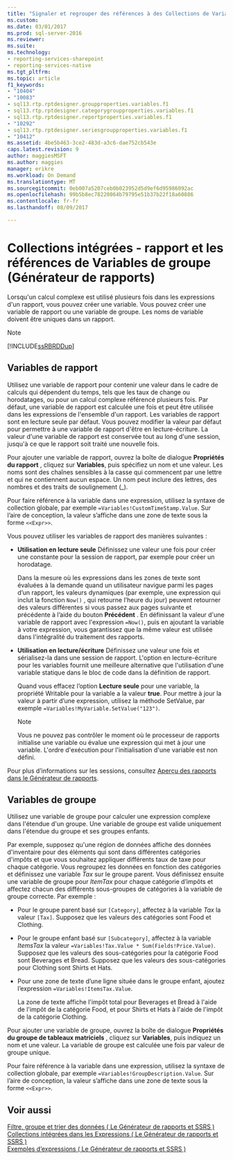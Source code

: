 ```yaml
---
title: "Signaler et regrouper des références à des Collections de Variables (Générateur de rapports et SSRS) | Documents Microsoft"
ms.custom: 
ms.date: 03/01/2017
ms.prod: sql-server-2016
ms.reviewer: 
ms.suite: 
ms.technology:
- reporting-services-sharepoint
- reporting-services-native
ms.tgt_pltfrm: 
ms.topic: article
f1_keywords:
- "10404"
- "10083"
- sql13.rtp.rptdesigner.groupproperties.variables.f1
- sql13.rtp.rptdesigner.categorygroupproperties.variables.f1
- sql13.rtp.rptdesigner.reportproperties.variables.f1
- "10292"
- sql13.rtp.rptdesigner.seriesgroupproperties.variables.f1
- "10412"
ms.assetid: 4be5b463-3ce2-483d-a3c6-dae752cb543e
caps.latest.revision: 9
author: maggiesMSFT
ms.author: maggies
manager: erikre
ms.workload: On Demand
ms.translationtype: MT
ms.sourcegitcommit: 0eb007a5207ceb0b023952d5d9ef6d95986092ac
ms.openlocfilehash: 99b5b8ec78220064b79795e51b37b22f18a60886
ms.contentlocale: fr-fr
ms.lasthandoff: 08/09/2017

---
```

# <a name="built-in-collections---report-and-group-variables-references-report-builder"></a>Collections intégrées - rapport et les références de Variables de groupe (Générateur de rapports)
  Lorsqu'un calcul complexe est utilisé plusieurs fois dans les expressions d'un rapport, vous pouvez créer une variable. Vous pouvez créer une variable de rapport ou une variable de groupe. Les noms de variable doivent être uniques dans un rapport.  
  
> [!NOTE]  
>  [!INCLUDE[ssRBRDDup](../../includes/ssrbrddup-md.md)]  
  
## <a name="report-variables"></a>Variables de rapport  
 Utilisez une variable de rapport pour contenir une valeur dans le cadre de calculs qui dépendent du temps, tels que les taux de change ou horodatages, ou pour un calcul complexe référencé plusieurs fois. Par défaut, une variable de rapport est calculée une fois et peut être utilisée dans les expressions de l'ensemble d'un rapport. Les variables de rapport sont en lecture seule par défaut. Vous pouvez modifier la valeur par défaut pour permettre à une variable de rapport d'être en lecture-écriture. La valeur d'une variable de rapport est conservée tout au long d'une session, jusqu'à ce que le rapport soit traité une nouvelle fois.  
  
 Pour ajouter une variable de rapport, ouvrez la boîte de dialogue **Propriétés du rapport** , cliquez sur **Variables**, puis spécifiez un nom et une valeur. Les noms sont des chaînes sensibles à la casse qui commencent par une lettre et qui ne contiennent aucun espace. Un nom peut inclure des lettres, des nombres et des traits de soulignement (_).  
  
 Pour faire référence à la variable dans une expression, utilisez la syntaxe de collection globale, par exemple `=Variables!CustomTimeStamp.Value`. Sur l’aire de conception, la valeur s’affiche dans une zone de texte sous la forme `<<Expr>>`.  
  
 Vous pouvez utiliser les variables de rapport des manières suivantes :  
  
-   **Utilisation en lecture seule** Définissez une valeur une fois pour créer une constante pour la session de rapport, par exemple pour créer un horodatage.  
  
     Dans la mesure où les expressions dans les zones de texte sont évaluées à la demande quand un utilisateur navigue parmi les pages d’un rapport, les valeurs dynamiques (par exemple, une expression qui inclut la fonction `Now()` , qui retourne l’heure du jour) peuvent retourner des valeurs différentes si vous passez aux pages suivante et précédente à l’aide du bouton **Précédent** . En définissant la valeur d'une variable de rapport avec l'expression `=Now()`, puis en ajoutant la variable à votre expression, vous garantissez que la même valeur est utilisée dans l'intégralité du traitement des rapports.  
  
-   **Utilisation en lecture/écriture** Définissez une valeur une fois et sérialisez-la dans une session de rapport. L'option en lecture-écriture pour les variables fournit une meilleure alternative que l'utilisation d'une variable statique dans le bloc de code dans la définition de rapport.  
  
     Quand vous effacez l’option **Lecture seule** pour une variable, la propriété Writable pour la variable a la valeur **true**. Pour mettre à jour la valeur à partir d’une expression, utilisez la méthode SetValue, par exemple `=Variables!MyVariable.SetValue("123")`.  
  
    > [!NOTE]  
    >  Vous ne pouvez pas contrôler le moment où le processeur de rapports initialise une variable ou évalue une expression qui met à jour une variable. L'ordre d'exécution pour l'initialisation d'une variable est non défini.  
  
 Pour plus d’informations sur les sessions, consultez [Aperçu des rapports dans le Générateur de rapports](../../reporting-services/report-builder/previewing-reports-in-report-builder.md).  
  
## <a name="group-variables"></a>Variables de groupe  
 Utilisez une variable de groupe pour calculer une expression complexe dans l'étendue d'un groupe. Une variable de groupe est valide uniquement dans l'étendue du groupe et ses groupes enfants.  
  
 Par exemple, supposez qu'une région de données affiche des données d'inventaire pour des éléments qui sont dans différentes catégories d'impôts et que vous souhaitez appliquer différents taux de taxe pour chaque catégorie. Vous regroupez les données en fonction des catégories et définissez une variable *Tax* sur le groupe parent. Vous définissez ensuite une variable de groupe pour *ItemTax* pour chaque catégorie d’impôts et affectez chacun des différents sous-groupes de catégories à la variable de groupe correcte. Par exemple :  
  
-   Pour le groupe parent basé sur `[Category]`, affectez à la variable *Tax* la valeur `[Tax]`. Supposez que les valeurs des catégories sont Food et Clothing.  
  
-   Pour le groupe enfant basé sur `[Subcategory]`, affectez à la variable *ItemsTax* la valeur `=Variables!Tax.Value * Sum(Fields!Price.Value)`. Supposez que les valeurs des sous-catégories pour la catégorie Food sont Beverages et Bread. Supposez que les valeurs des sous-catégories pour Clothing sont Shirts et Hats.  
  
-   Pour une zone de texte d’une ligne située dans le groupe enfant, ajoutez l’expression `=Variables!ItemsTax.Value`.  
  
     La zone de texte affiche l'impôt total pour Beverages et Bread à l'aide de l'impôt de la catégorie Food, et pour Shirts et Hats à l'aide de l'impôt de la catégorie Clothing.  
  
 Pour ajouter une variable de groupe, ouvrez la boîte de dialogue **Propriétés du groupe de tableaux matriciels** , cliquez sur **Variables**, puis indiquez un nom et une valeur. La variable de groupe est calculée une fois par valeur de groupe unique.  
  
 Pour faire référence à la variable dans une expression, utilisez la syntaxe de collection globale, par exemple `=Variables!GroupDescription.Value`. Sur l’aire de conception, la valeur s’affiche dans une zone de texte sous la forme `<<Expr>>`.  
  
## <a name="see-also"></a>Voir aussi  
 [Filtre, groupe et trier des données &#40; Le Générateur de rapports et SSRS &#41;](../../reporting-services/report-design/filter-group-and-sort-data-report-builder-and-ssrs.md)   
 [Collections intégrées dans les Expressions &#40; Le Générateur de rapports et SSRS &#41;](../../reporting-services/report-design/built-in-collections-in-expressions-report-builder.md)   
 [Exemples d’expressions &#40; Le Générateur de rapports et SSRS &#41;](../../reporting-services/report-design/expression-examples-report-builder-and-ssrs.md)  
  
  

